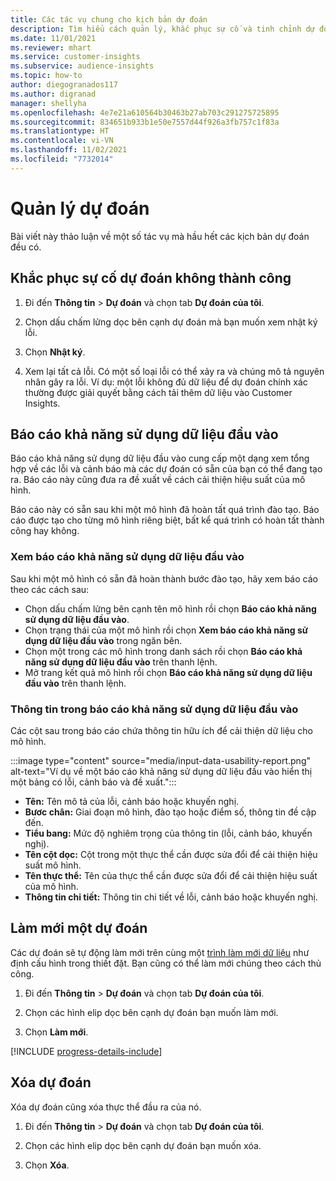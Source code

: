 ```yaml
---
title: Các tác vụ chung cho kịch bản dự đoán
description: Tìm hiểu cách quản lý, khắc phục sự cố và tinh chỉnh dự đoán.
ms.date: 11/01/2021
ms.reviewer: mhart
ms.service: customer-insights
ms.subservice: audience-insights
ms.topic: how-to
author: diegogranados117
ms.author: digranad
manager: shellyha
ms.openlocfilehash: 4e7e21a610564b30463b27ab703c291275725895
ms.sourcegitcommit: 834651b933b1e50e7557d44f926a3fb757c1f83a
ms.translationtype: HT
ms.contentlocale: vi-VN
ms.lasthandoff: 11/02/2021
ms.locfileid: "7732014"
---
```

# <a name="manage-predictions"></a>Quản lý dự đoán

Bài viết này thảo luận về một số tác vụ mà hầu hết các kịch bản dự đoán đều có.

## <a name="troubleshoot-a-failed-prediction"></a>Khắc phục sự cố dự đoán không thành công

1. Đi đến **Thông tin** > **Dự đoán** và chọn tab **Dự đoán của tôi**.

1. Chọn dấu chấm lửng dọc bên cạnh dự đoán mà bạn muốn xem nhật ký lỗi.

1. Chọn **Nhật ký**.

1. Xem lại tất cả lỗi. Có một số loại lỗi có thể xảy ra và chúng mô tả nguyên nhân gây ra lỗi. Ví dụ: một lỗi không đủ dữ liệu để dự đoán chính xác thường được giải quyết bằng cách tải thêm dữ liệu vào Customer Insights.

## <a name="input-data-usability-report"></a>Báo cáo khả năng sử dụng dữ liệu đầu vào

Báo cáo khả năng sử dụng dữ liệu đầu vào cung cấp một dạng xem tổng hợp về các lỗi và cảnh báo mà các dự đoán có sẵn của bạn có thể đang tạo ra. Báo cáo này cũng đưa ra đề xuất về cách cải thiện hiệu suất của mô hình.

Báo cáo này có sẵn sau khi một mô hình đã hoàn tất quá trình đào tạo. Báo cáo được tạo cho từng mô hình riêng biệt, bất kể quá trình có hoàn tất thành công hay không.

### <a name="view-the-input-data-usability-report"></a>Xem báo cáo khả năng sử dụng dữ liệu đầu vào

Sau khi một mô hình có sẵn đã hoàn thành bước đào tạo, hãy xem báo cáo theo các cách sau:
- Chọn dấu chấm lửng bên cạnh tên mô hình rồi chọn **Báo cáo khả năng sử dụng dữ liệu đầu vào**.
- Chọn trạng thái của một mô hình rồi chọn **Xem báo cáo khả năng sử dụng dữ liệu đầu vào** trong ngăn bên.
- Chọn một trong các mô hình trong danh sách rồi chọn **Báo cáo khả năng sử dụng dữ liệu đầu vào** trên thanh lệnh.
- Mở trang kết quả mô hình rồi chọn **Báo cáo khả năng sử dụng dữ liệu đầu vào** trên thanh lệnh.

### <a name="information-in-the-input-data-usability-report"></a>Thông tin trong báo cáo khả năng sử dụng dữ liệu đầu vào

Các cột sau trong báo cáo chứa thông tin hữu ích để cải thiện dữ liệu cho mô hình.

:::image type="content" source="media/input-data-usability-report.png" alt-text="Ví dụ về một báo cáo khả năng sử dụng dữ liệu đầu vào hiển thị một bảng có lỗi, cảnh báo và đề xuất.":::

- **Tên:** Tên mô tả của lỗi, cảnh báo hoặc khuyến nghị.
- **Bươc chân:** Giai đoạn mô hình, đào tạo hoặc điểm số, thông tin đề cập đến.
- **Tiểu bang:** Mức độ nghiêm trọng của thông tin (lỗi, cảnh báo, khuyến nghị).
- **Tên cột dọc:** Cột trong một thực thể cần được sửa đổi để cải thiện hiệu suất mô hình.
- **Tên thực thể:** Tên của thực thể cần được sửa đổi để cải thiện hiệu suất của mô hình.
- **Thông tin chi tiết:** Thông tin chi tiết về lỗi, cảnh báo hoặc khuyến nghị.

## <a name="refresh-a-prediction"></a>Làm mới một dự đoán

Các dự đoán sẽ tự động làm mới trên cùng một [trình làm mới dữ liệu](system.md#schedule-tab) như định cấu hình trong thiết đặt. Bạn cũng có thể làm mới chúng theo cách thủ công.

1. Đi đến **Thông tin** > **Dự đoán** và chọn tab **Dự đoán của tôi**.

1. Chọn các hình elip dọc bên cạnh dự đoán bạn muốn làm mới.

1. Chọn **Làm mới**.

[!INCLUDE [progress-details-include](../includes/progress-details-pane.md)]

## <a name="delete-a-prediction"></a>Xóa dự đoán

Xóa dự đoán cũng xóa thực thể đầu ra của nó.

1. Đi đến **Thông tin** > **Dự đoán** và chọn tab **Dự đoán của tôi**.

1. Chọn các hình elip dọc bên cạnh dự đoán bạn muốn xóa.

1. Chọn **Xóa**.
